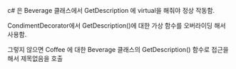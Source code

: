 c# 은 Beverage 클래스에서 GetDescription 에 virtual을 해줘야 정상 작동함.

CondimentDecorator에서 GetDescription()에 대한 가상 함수를 오버라이딩 해서 사용함.

그렇지 않으면 Coffee 에 대한 Beverage 클래스의 GetDescription() 함수로 접근을 해서 제목없음을 호출




